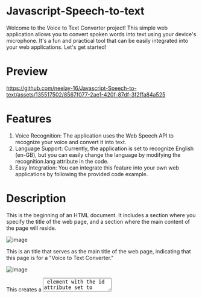 # Javascript-Speech-to-text
Welcome to the Voice to Text Converter project! This simple web application allows you to convert spoken words into text using your device's microphone. It's a fun and practical tool that can be easily integrated into your web applications. Let's get started!

# Preview   

https://github.com/neelay-16/Javascript-Speech-to-text/assets/135517502/8567f077-2ae1-420f-87df-3f2ffa84a525

# Features

1. Voice Recognition: The application uses the Web Speech API to recognize your voice and convert it into text.
2. Language Support: Currently, the application is set to recognize English (en-GB), but you can easily change the language by modifying the recognition.lang attribute in the code.
3. Easy Integration: You can integrate this feature into your own web applications by following the provided code example.


# Description

This is the beginning of an HTML document. It includes a <head> section where you specify the title of the web page, and a <body> section where the main content of the page will reside.

![image](https://github.com/neelay-16/Javascript-Speech-to-text/assets/135517502/37a4787b-168c-42d0-bbc9-ae32bc920cac)


This is an title that serves as the main title of the web page, indicating that this page is for a "Voice to Text Converter."

![image](https://github.com/neelay-16/Javascript-Speech-to-text/assets/135517502/eb2e826d-da23-4111-950d-301ea58fb86c)


This creates a <textarea> element with the id attribute set to "speechToText." It provides a text input area where the converted text from the voice input will be displayed. The rows and cols attributes determine the number of visible rows and columns in the textarea.

![image](https://github.com/neelay-16/Javascript-Speech-to-text/assets/135517502/602ea06f-44ea-4063-8f7c-b335801c7a53)

This is a <button> element labeled "Voice to Text." When clicked, it triggers the voice() JavaScript function to start converting voice to text.

![image](https://github.com/neelay-16/Javascript-Speech-to-text/assets/135517502/1233a767-dbe3-4ccb-bf0c-092f616611e8)


This <script> element contains JavaScript code that will be executed when the page loads or when specific events occur.

![image](https://github.com/neelay-16/Javascript-Speech-to-text/assets/135517502/d6398517-7834-4867-b0a9-4c93e31f92f0)

The voice() function is defined to handle voice recognition and text conversion.
It creates a SpeechRecognition object using the webkitSpeechRecognition constructor if available or the standard SpeechRecognition constructor.
The recognition.lang property is set to "en-GB," specifying that the recognition should be in British English.
The recognition.onresult event handler is defined to handle the recognition results. When speech is recognized, it logs the event to the console and sets the value of the "speechToText" textarea to the recognized transcript.
Finally, the recognition.start() method is called to start listening for voice input when the button is clicked.

![image](https://github.com/neelay-16/Javascript-Speech-to-text/assets/135517502/77d12f0a-51f6-40f3-bfb7-a7c414b065e1)












